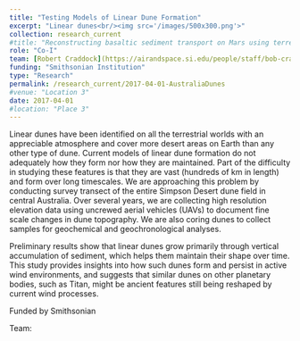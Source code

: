 ```yaml
---
title: "Testing Models of Linear Dune Formation"
excerpt: "Linear dunes<br/><img src='/images/500x300.png'>"
collection: research_current
#title: "Reconstructing basaltic sediment transport on Mars using terrestrial analogues"
role: "Co-I"
team: [Robert Craddock](https://airandspace.si.edu/people/staff/bob-craddock) (PI; Smithsonian), Corbin Kling (Planet Labs), Adam Milewski (University of Georgia), Stephen Tooth (Aberystwyth University)
funding: "Smithsonian Institution"
type: "Research"
permalink: /research_current/2017-04-01-AustraliaDunes
#venue: "Location 3"
date: 2017-04-01
#location: "Place 3"
---
```



Linear dunes have been identified on all the terrestrial worlds with an appreciable atmosphere and cover more desert areas on Earth than any other type of dune. Current models of linear dune formation do not adequately how they form nor how they are maintained. Part of the difficulty in studying these features is that they are vast (hundreds of km in length) and form over long timescales. We are approaching this problem by conducting survey transect of the entire Simpson Desert dune field in central Australia. Over several years, we are collecting high resolution elevation data using uncrewed aerial vehicles (UAVs) to document fine scale changes in dune topography. We are also coring dunes to collect samples for geochemical and geochronological analyses. 

Preliminary results show that linear dunes grow primarily through vertical accumulation of sediment, which helps them maintain their shape over time. This study provides insights into how such dunes form and persist in active wind environments, and suggests that similar dunes on other planetary bodies, such as Titan, might be ancient features still being reshaped by current wind processes.

Funded by Smithsonian

Team: 